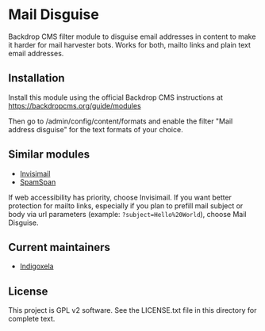 # Mail Disguise

Backdrop CMS filter module to disguise email addresses in content to make it harder for mail harvester bots.
Works for both, mailto links and plain text email addresses.

## Installation

Install this module using the official Backdrop CMS instructions at https://backdropcms.org/guide/modules

Then go to /admin/config/content/formats and enable the filter "Mail address disguise" for the text formats of your choice.

## Similar modules

* [Invisimail](https://backdropcms.org/project/invisimail)
* [SpamSpan](https://backdropcms.org/project/spamspan)

If web accessibility has priority, choose Invisimail. If you want better protection for mailto links, especially if you plan to prefill mail subject or body via url parameters (example: `?subject=Hello%20World`), choose Mail Disguise.

## Current maintainers

* [Indigoxela](https://github.com/indigoxela)

## License

This project is GPL v2 software. See the LICENSE.txt file in this directory for complete text.
